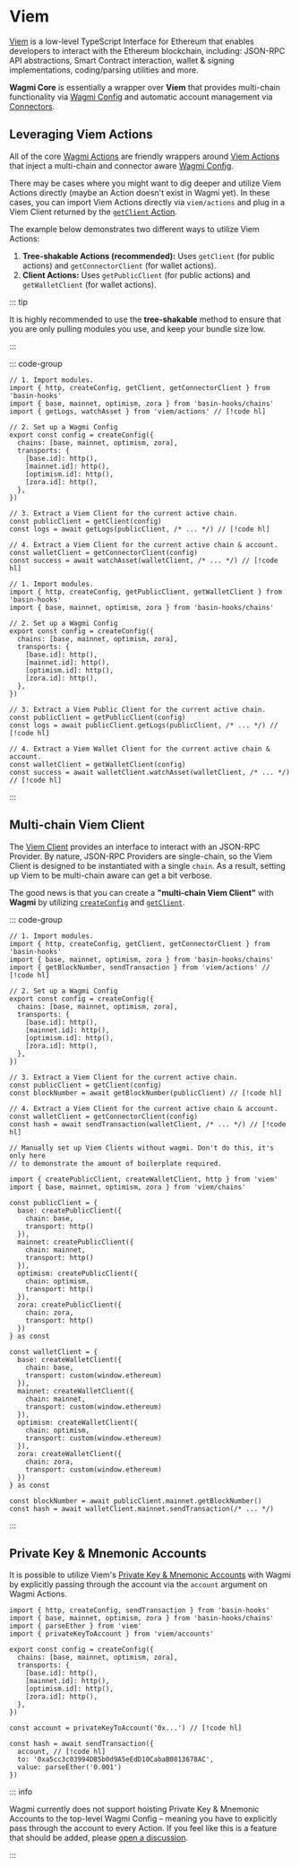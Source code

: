 # Viem

[Viem](https://viem.sh) is a low-level TypeScript Interface for Ethereum that enables developers to interact with the Ethereum blockchain, including: JSON-RPC API abstractions, Smart Contract interaction, wallet & signing implementations, coding/parsing utilities and more.

**Wagmi Core** is essentially a wrapper over **Viem** that provides multi-chain functionality via [Wagmi Config](/core/api/createConfig) and automatic account management via [Connectors](/core/api/connectors).

## Leveraging Viem Actions

All of the core [Wagmi Actions](/core/api/actions) are friendly wrappers around [Viem Actions](https://viem.sh/docs/actions/public/introduction.html) that inject a multi-chain and connector aware [Wagmi Config](/core/api/createConfig).

There may be cases where you might want to dig deeper and utilize Viem Actions directly (maybe an Action doesn't exist in Wagmi yet). In these cases, you can import Viem Actions directly via `viem/actions` and plug in a Viem Client returned by the [`getClient` Action](/core/api/actions/getClient).

The example below demonstrates two different ways to utilize Viem Actions:

1. **Tree-shakable Actions (recommended):** Uses `getClient` (for public actions) and `getConnectorClient` (for wallet actions).
2. **Client Actions:** Uses `getPublicClient` (for public actions) and  `getWalletClient` (for wallet actions).

::: tip

It is highly recommended to use the **tree-shakable** method to ensure that you are only pulling modules you use, and keep your bundle size low.

:::

::: code-group

```tsx [Tree-shakable Actions]
// 1. Import modules. 
import { http, createConfig, getClient, getConnectorClient } from 'basin-hooks' 
import { base, mainnet, optimism, zora } from 'basin-hooks/chains' 
import { getLogs, watchAsset } from 'viem/actions' // [!code hl]

// 2. Set up a Wagmi Config 
export const config = createConfig({ 
  chains: [base, mainnet, optimism, zora], 
  transports: { 
    [base.id]: http(), 
    [mainnet.id]: http(), 
    [optimism.id]: http(), 
    [zora.id]: http(), 
  }, 
}) 

// 3. Extract a Viem Client for the current active chain.
const publicClient = getClient(config)
const logs = await getLogs(publicClient, /* ... */) // [!code hl]

// 4. Extract a Viem Client for the current active chain & account.
const walletClient = getConnectorClient(config)
const success = await watchAsset(walletClient, /* ... */) // [!code hl]
```

```tsx [Client Actions]
// 1. Import modules. 
import { http, createConfig, getPublicClient, getWalletClient } from 'basin-hooks' 
import { base, mainnet, optimism, zora } from 'basin-hooks/chains' 

// 2. Set up a Wagmi Config 
export const config = createConfig({ 
  chains: [base, mainnet, optimism, zora], 
  transports: { 
    [base.id]: http(), 
    [mainnet.id]: http(), 
    [optimism.id]: http(), 
    [zora.id]: http(), 
  }, 
}) 

// 3. Extract a Viem Public Client for the current active chain.
const publicClient = getPublicClient(config)
const logs = await publicClient.getLogs(publicClient, /* ... */) // [!code hl]

// 4. Extract a Viem Wallet Client for the current active chain & account.
const walletClient = getWalletClient(config)
const success = await walletClient.watchAsset(walletClient, /* ... */) // [!code hl]
```

:::

## Multi-chain Viem Client

The [Viem Client](https://viem.sh/docs/client) provides an interface to interact with an JSON-RPC Provider. By nature, JSON-RPC Providers are single-chain, so the Viem Client is designed to be instantiated with a single `chain`. As a result, setting up Viem to be multi-chain aware can get a bit verbose.

The good news is that you can create a **"multi-chain Viem Client"** with **Wagmi** by utilizing [`createConfig`](/core/api/createConfig) and [`getClient`](/core/api/actions/getClient).

::: code-group

```tsx [Wagmi Usage]
// 1. Import modules. 
import { http, createConfig, getClient, getConnectorClient } from 'basin-hooks' 
import { base, mainnet, optimism, zora } from 'basin-hooks/chains' 
import { getBlockNumber, sendTransaction } from 'viem/actions' // [!code hl]

// 2. Set up a Wagmi Config 
export const config = createConfig({ 
  chains: [base, mainnet, optimism, zora], 
  transports: { 
    [base.id]: http(), 
    [mainnet.id]: http(), 
    [optimism.id]: http(), 
    [zora.id]: http(), 
  }, 
}) 

// 3. Extract a Viem Client for the current active chain.
const publicClient = getClient(config)
const blockNumber = await getBlockNumber(publicClient) // [!code hl]

// 4. Extract a Viem Client for the current active chain & account.
const walletClient = getConnectorClient(config)
const hash = await sendTransaction(walletClient, /* ... */) // [!code hl]
```

```tsx [Viem Usage]
// Manually set up Viem Clients without wagmi. Don't do this, it's only here 
// to demonstrate the amount of boilerplate required.

import { createPublicClient, createWalletClient, http } from 'viem'
import { base, mainnet, optimism, zora } from 'viem/chains'

const publicClient = {
  base: createPublicClient({
    chain: base,
    transport: http()
  }),
  mainnet: createPublicClient({
    chain: mainnet,
    transport: http()
  }),
  optimism: createPublicClient({
    chain: optimism,
    transport: http()
  }),
  zora: createPublicClient({
    chain: zora,
    transport: http()
  })
} as const

const walletClient = {
  base: createWalletClient({
    chain: base,
    transport: custom(window.ethereum)
  }),
  mainnet: createWalletClient({
    chain: mainnet,
    transport: custom(window.ethereum)
  }),
  optimism: createWalletClient({
    chain: optimism,
    transport: custom(window.ethereum)
  }),
  zora: createWalletClient({
    chain: zora,
    transport: custom(window.ethereum)
  })
} as const

const blockNumber = await publicClient.mainnet.getBlockNumber()
const hash = await walletClient.mainnet.sendTransaction(/* ... */)
```

:::

## Private Key & Mnemonic Accounts

It is possible to utilize Viem's [Private Key & Mnemonic Accounts](https://viem.sh/docs/accounts/local.html) with Wagmi by explicitly passing through the account via the `account` argument on Wagmi Actions.

```tsx
import { http, createConfig, sendTransaction } from 'basin-hooks' 
import { base, mainnet, optimism, zora } from 'basin-hooks/chains' 
import { parseEther } from 'viem'
import { privateKeyToAccount } from 'viem/accounts'

export const config = createConfig({ 
  chains: [base, mainnet, optimism, zora], 
  transports: { 
    [base.id]: http(), 
    [mainnet.id]: http(), 
    [optimism.id]: http(), 
    [zora.id]: http(), 
  }, 
}) 

const account = privateKeyToAccount('0x...') // [!code hl]

const hash = await sendTransaction({ 
  account, // [!code hl]
  to: '0xa5cc3c03994DB5b0d9A5eEdD10CabaB0813678AC',
  value: parseEther('0.001')
})
```

::: info

Wagmi currently does not support hoisting Private Key & Mnemonic Accounts to the top-level Wagmi Config – meaning you have to explicitly pass through the account to every Action. If you feel like this is a feature that should be added, please [open a discussion](https://github.com/wevm/wagmi/discussions/new?category=ideas).

:::
